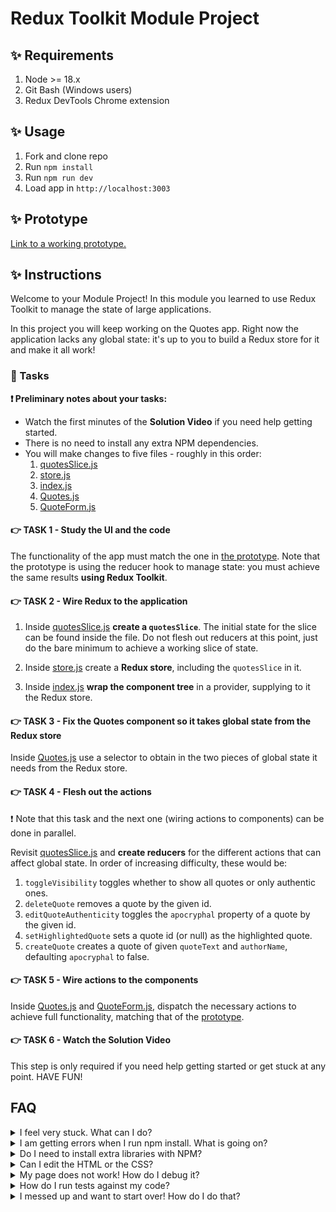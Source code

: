 # Redux Toolkit Module Project

## ✨ Requirements

1. Node >= 18.x
2. Git Bash (Windows users)
3. Redux DevTools Chrome extension

## ✨ Usage

1. Fork and clone repo
2. Run `npm install`
3. Run `npm run dev`
4. Load app in `http://localhost:3003`

## ✨ Prototype

[Link to a working prototype.](https://bloominstituteoftechnology.github.io/W_S10_M1_Project/)

## ✨ Instructions

Welcome to your Module Project! In this module you learned to use Redux Toolkit to manage the state of large applications.

In this project you will keep working on the Quotes app. Right now the application lacks any global state: it's up to you to build a Redux store for it and make it all work!

### 🥷 Tasks

**❗ Preliminary notes about your tasks:**

- Watch the first minutes of the **Solution Video** if you need help getting started.
- There is no need to install any extra NPM dependencies.
- You will make changes to five files - roughly in this order:
  1. [quotesSlice.js](./frontend/state/quotesSlice.js)
  2. [store.js](./frontend/state/store.js)
  3. [index.js](./frontend/index.js)
  4. [Quotes.js](./frontend/components/Quotes.js)
  5. [QuoteForm.js](./frontend/components/QuoteForm.js)

#### 👉 TASK 1 - Study the UI and the code

The functionality of the app must match the one in [the prototype](https://bloominstituteoftechnology.github.io/W_S10_M1_Project/). Note that the prototype is using the reducer hook to manage state: you must achieve the same results **using Redux Toolkit**.

#### 👉 TASK 2 - Wire Redux to the application

1. Inside [quotesSlice.js](./frontend/state/quotesSlice.js) **create a `quotesSlice`**. The initial state for the slice can be found inside the file. Do not flesh out reducers at this point, just do the bare minimum to achieve a working slice of state.

2. Inside [store.js](./frontend/state/quotesSlice.js) create a **Redux store**, including the `quotesSlice` in it.

3. Inside [index.js](./frontend/index.js) **wrap the component tree** in a provider, supplying to it the Redux store.

#### 👉 TASK 3 - Fix the Quotes component so it takes global state from the Redux store

Inside [Quotes.js](./frontend/components/Quotes.js) use a selector to obtain in the two pieces of global state it needs from the Redux store.

#### 👉 TASK 4 - Flesh out the actions

❗ Note that this task and the next one (wiring actions to components) can be done in parallel.

Revisit [quotesSlice.js](./frontend/state/quotesSlice.js) and **create reducers** for the different actions that can affect global state. In order of increasing difficulty, these would be:

1. `toggleVisibility` toggles whether to show all quotes or only authentic ones.
2. `deleteQuote` removes a quote by the given id.
3. `editQuoteAuthenticity` toggles the `apocryphal` property of a quote by the given id.
4. `setHighlightedQuote` sets a quote id (or null) as the highlighted quote.
5. `createQuote` creates a quote of given `quoteText` and `authorName`, defaulting `apocryphal` to false.

#### 👉 TASK 5 - Wire actions to the components

Inside [Quotes.js](./frontend/components/Quotes.js) and [QuoteForm.js](./frontend/components/QuoteForm.js), dispatch the necessary actions to achieve full functionality, matching that of the [prototype](https://bloominstituteoftechnology.github.io/W_S10_M1_Project/).

#### 👉 TASK 6 - Watch the Solution Video

This step is only required if you need help getting started or get stuck at any point. HAVE FUN!

## FAQ

<details>
  <summary>I feel very stuck. What can I do?</summary>

Redo the Guided Project for the module, or check out the Solution Video for this project. In these recordings, an industry expert walks you through their thinking in detail, while they solve the tasks.

</details>

<details>
  <summary>I am getting errors when I run npm install. What is going on?</summary>

This project requires Node >= V18 correctly installed in order to work. Sometimes Node can be misconfigured. Try deleting `node_modules` and running `npm install`. If this fails, try deleting both `node_modules` and `package-lock.json` before reinstalling. If all fails, please request support!

</details>

<details>
  <summary>Do I need to install extra libraries with NPM?</summary>

No. Everything you need should be installed already.

</details>

<details>
  <summary>Can I edit the HTML or the CSS?</summary>

You can edit the CSS of the project to give it a personal touch so you can add it to your portfolio, but only after you've finished your tasks!

</details>

<details>
  <summary>My page does not work! How do I debug it?</summary>

Remember to use console.logs and breakpoints to troubleshoot your code. Do not panic if you see errors in the console, just read them carefully looking for clues. Also keep an eye on the Redux DevTools.

</details>

<details>
  <summary>How do I run tests against my code?</summary>

There are no automatic tests in this project. Feel free to write some, though! All necessary libraries are installed.

</details>

<details>
  <summary>I messed up and want to start over! How do I do that?</summary>

Do NOT delete your repository from GitHub! Instead, commit frequently as you work. This in practice creates restore points. If you find yourself in a mess, use git reset --hard to simply discard all changes to your code since your last commit. If you are dead-set on restarting the challenge from scratch, you can do this with Git as well. Research how to reset --hard to a specific commit.

</details>
